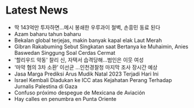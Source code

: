 # Latest News
-  딱 143억만 투자하면…메시 봉쇄한 우루과이 철벽, 손흥민 동료 된다
-  Azam baharu tahun baharu
-  Bekalan global terjejas, makin banyak kapal elak Laut Merah
-  Gibran Rakabuming Sebut Singkatan saat Bertanya ke Muhaimin, Anies Baswedan Singgung Soal Cerdas Cermat
-  '할리우드 악동' 찰리 신, 자택서 습격당해…범인은 이웃 여성
-  ‘마약 혐의 3차 소환’ 이선균 …인천경찰청 마지막 조사 장시간 예상
-  Jasa Marga Prediksi Arus Mudik Natal 2023 Terjadi Hari Ini
-  Israel Kembali Diadukan ke ICC atas Kejahatan Perang Terhadap Jurnalis Palestina di Gaza
-  Confuso próximo despegue de Mexicana de Aviación
-  Hay calles en penumbra en Punta Oriente
